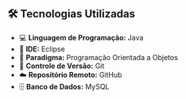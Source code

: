 ## 🛠 Tecnologias Utilizadas

- 💻 **Linguagem de Programação:** Java  
- 🧰 **IDE:** Eclipse  
- 🧭 **Paradigma:** Programação Orientada a Objetos  
- 🔄 **Controle de Versão:** Git  
- ☁️ **Repositório Remoto:** GitHub  
- 🗄️ **Banco de Dados:** MySQL


